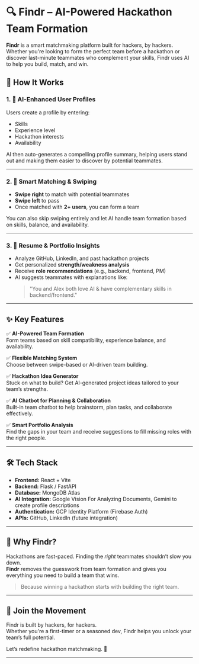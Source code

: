 # 🔍 Findr – AI-Powered Hackathon Team Formation

**Findr** is a smart matchmaking platform built for hackers, by hackers. Whether you're looking to form the perfect team before a hackathon or discover last-minute teammates who complement your skills, Findr uses AI to help you build, match, and win.

## 🚀 How It Works

### 1. 🧠 AI-Enhanced User Profiles  
Users create a profile by entering:
- Skills  
- Experience level  
- Hackathon interests  
- Availability  

AI then auto-generates a compelling profile summary, helping users stand out and making them easier to discover by potential teammates.

---

### 2. 🤝 Smart Matching & Swiping  
- **Swipe right** to match with potential teammates  
- **Swipe left** to pass  
- Once matched with **2+ users**, you can form a team

You can also skip swiping entirely and let AI handle team formation based on skills, balance, and availability.

---

### 3. 📄 Resume & Portfolio Insights  
- Analyze GitHub, LinkedIn, and past hackathon projects  
- Get personalized **strength/weakness analysis**  
- Receive **role recommendations** (e.g., backend, frontend, PM)  
- AI suggests teammates with explanations like:  
  > "You and Alex both love AI & have complementary skills in backend/frontend."

---

## ✨ Key Features

✅ **AI-Powered Team Formation**  
Form teams based on skill compatibility, experience balance, and availability.

✅ **Flexible Matching System**  
Choose between swipe-based or AI-driven team building.

✅ **Hackathon Idea Generator**  
Stuck on what to build? Get AI-generated project ideas tailored to your team’s strengths.

✅ **AI Chatbot for Planning & Collaboration**  
Built-in team chatbot to help brainstorm, plan tasks, and collaborate effectively.

✅ **Smart Portfolio Analysis**  
Find the gaps in your team and receive suggestions to fill missing roles with the right people.

---

## 🛠 Tech Stack
- **Frontend:** React + Vite  
- **Backend:** Flask / FastAPI  
- **Database:** MongoDB Atlas  
- **AI Integration:** Google Vision For Analyzing Documents, Gemini to create profile descriptions
- **Authentication:** GCP Identity Platform (Firebase Auth)  
- **APIs:** GitHub, LinkedIn (future integration)

---

## 📌 Why Findr?

Hackathons are fast-paced. Finding the *right* teammates shouldn’t slow you down.  
**Findr** removes the guesswork from team formation and gives you everything you need to build a team that wins.

> Because winning a hackathon starts with building the right team.  

---

## 📣 Join the Movement
Findr is built by hackers, for hackers.  
Whether you're a first-timer or a seasoned dev, Findr helps you unlock your team’s full potential.  

Let’s redefine hackathon matchmaking. 🚀  

---
